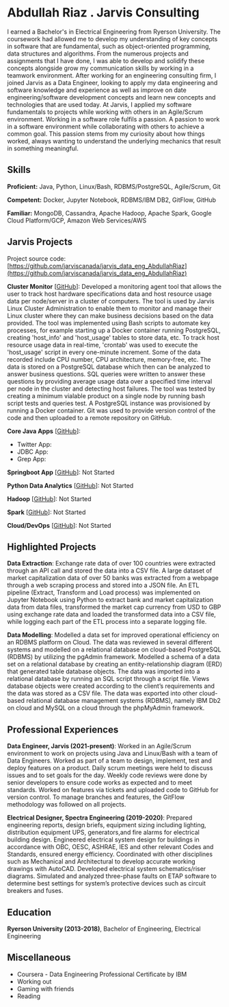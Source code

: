 # Abdullah Riaz . Jarvis Consulting

I earned a Bachelor's in Electrical Engineering from Ryerson University. The coursework had allowed me to develop my understanding of key concepts in software that are fundamental, such as object-oriented programming, data structures and algorithms. From the numerous projects and assignments that I have done, I was able to develop and solidify these concepts alongside grow my communication skills by working in a teamwork environment. After working for an engineering consulting firm, I joined Jarvis as a Data Engineer, looking to apply my data engineering and software knowledge and experience as well as improve on date engineering/software development concepts and learn new concepts and technologies that are used today. At Jarvis, I applied my software fundamentals to projects while working with others in an Agile/Scrum environment. Working in a software role fulfils a passion. A passion to work in a software environment while collaborating with others to achieve a common goal. This passion stems from my curiosity about how things worked, always wanting to understand the underlying mechanics that result in something meaningful.

## Skills

**Proficient:** Java, Python, Linux/Bash, RDBMS/PostgreSQL, Agile/Scrum, Git

**Competent:** Docker, Jupyter Notebook, RDBMS/IBM DB2, GitFlow, GitHub

**Familiar:** MongoDB, Cassandra, Apache Hadoop, Apache Spark, Google Cloud Platform/GCP, Amazon Web Services/AWS

## Jarvis Projects

Project source code: [https://github.com/jarviscanada/jarvis_data_eng_AbdullahRiaz](https://github.com/jarviscanada/jarvis_data_eng_AbdullahRiaz)


**Cluster Monitor** [[GitHub](https://github.com/jarviscanada/jarvis_data_eng_AbdullahRiaz/tree/master/linux_sql)]: Developed a monitoring agent tool that allows the user to track host hardware specifications data and host resource usage data per node/server in a cluster of computers. The tool is used by Jarvis Linux Cluster Administration to enable them to monitor and manage their Linux cluster where they can make business decisions based on the data provided. The tool was implemented using Bash scripts to automate key processes, for example starting up a Docker container running PostgreSQL, creating 'host_info' and 'host_usage' tables to store data, etc. To track host resource usage data in real-time, 'crontab' was used to execute the 'host_usage' script in every one-minute increment. Some of the data recorded include CPU number, CPU architecture, memory-free, etc. The data is stored on a PostgreSQL database which then can be analyzed to answer business questions. SQL queries were written to answer these questions by providing average usage data over a specified time interval per node in the cluster and detecting host failures. The tool was tested by creating a minimum vialable product on a single node by running bash script tests and queries test. A PostgreSQL instance was provisioned by running a Docker container. Git was used to provide version control of the code and then uploaded to a remote repository on GitHub.

**Core Java Apps** [[GitHub](https://github.com/jarviscanada/jarvis_data_eng_AbdullahRiaz/tree/master/core_java)]:
      
  - Twitter App: 
  - JDBC App: 
  - Grep App: 

**Springboot App** [[GitHub](https://github.com/jarviscanada/jarvis_data_eng_AbdullahRiaz/tree/master/springboot)]: Not Started

**Python Data Analytics** [[GitHub](https://github.com/jarviscanada/jarvis_data_eng_AbdullahRiaz/tree/master/python_data_anlytics)]: Not Started

**Hadoop** [[GitHub](https://github.com/jarviscanada/jarvis_data_eng_AbdullahRiaz/tree/master/hadoop)]: Not Started

**Spark** [[GitHub](https://github.com/jarviscanada/jarvis_data_eng_AbdullahRiaz/tree/master/spark)]: Not Started

**Cloud/DevOps** [[GitHub](https://github.com/jarviscanada/jarvis_data_eng_AbdullahRiaz/tree/master/cloud_devops)]: Not Started


## Highlighted Projects
**Data Extraction**: Exchange rate data of over 100 countries were extracted through an API call and stored the data into a CSV file. A large dataset of market capitalization data of over 50 banks was extracted from a webpage through a web scraping process and stored into a JSON file. An ETL pipeline (Extract, Transform and Load process) was implemented on Jupyter Notebook using Python to extract bank and market capitalization data from data files, transformed the market cap currency from USD to GBP using exchange rate data and loaded the transformed data into a CSV file, while logging each part of the ETL process into a separate logging file.

**Data Modelling**: Modelled a data set for improved operational efficiency on an RDBMS platform on Cloud. The data was reviewed in several different systems and modelled on a relational database on cloud-based PostgreSQL (RDBMS) by utilizing the pgAdmin framework. Modelled a schema of a data set on a relational database by creating an entity-relationship diagram (ERD) that generated table database objects. The data was imported into a relational database by running an SQL script through a script file. Views database objects were created according to the client’s requirements and the data was stored as a CSV file. The data was exported into other cloud-based relational database management systems (RDBMS), namely IBM Db2 on cloud and MySQL on a cloud through the phpMyAdmin framework.


## Professional Experiences

**Data Engineer, Jarvis (2021-present)**: Worked in an Agile/Scrum environment to work on projects using Java and Linux/Bash with a team of Data Engineers. Worked as part of a team to design, implement, test and deploy features on a product. Daily scrum meetings were held to discuss issues and to set goals for the day. Weekly code reviews were done by senior developers to ensure code works as expected and to meet standards. Worked on features via tickets and uploaded code to GitHub for version control. To manage branches and features, the GitFlow methodology was followed on all projects.

**Electrical Designer, Spectra Engineering (2019-2020)**: Prepared engineering reports, design briefs, equipment sizing including lighting, distribution equipment  UPS, generators,and fire alarms for electrical building design. Engineered electrical system design for buildings in accordance with OBC, OESC, ASHRAE, IES and other relevant Codes and Standards, ensured energy efficiency. Coordinated with other disciplines such as Mechanical and Architectural to develop accurate working drawings with AutoCAD. Developed electrical system schematics/riser diagrams. Simulated and analyzed three-phase faults on ETAP software to determine best settings for system’s protective devices such as circuit breakers and fuses.


## Education
**Ryerson University (2013-2018)**, Bachelor of Engineering, Electrical Engineering


## Miscellaneous
- Coursera - Data Engineering Professional Certificate by IBM
- Working out
- Gaming with friends
- Reading